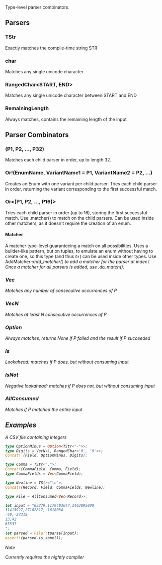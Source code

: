 Type-level parser combinators.

## Parsers
### TStr<STR>
Exactly matches the compile-time string STR
### char
Matches any single unicode character
### RangedChar<START, END>
Matches any single unicode character between START and END
### RemainingLength
Always matches, contains the remaining length of the input

## Parser Combinators
### (P1, P2, ..., P32)
Matches each child parser in order, up to length 32.
### Or!(EnumName, VariantName1 = P1, VariantName2 = P2, ...)
Creates an Enum with one variant per child parser.
Tries each child parser in order, returning the variant corresponding to the first successful match.
### Or<(P1, P2, ..., P16)>
Tries each child parser in order (up to 16), storing the first successful match.
Use .matcher() to match on the child parsers.
Can be used inside other matchers, as it doesn't require the creation of an enum.
#### Matcher
A matcher type-level guaranteeing a match on all possibilities.
Uses a builder-like pattern, but on tuples, to emulate an enum without having to create one, so this type (and thus `Or`) can be used inside other types.
Use AddMatcher<I>::add_matcher() to add a matcher for the parser at index I.
Once a matcher for all parsers is added, use .do_match().
### Vec<P>
Matches any number of consecutive occurrences of P
### VecN<P>
Matches at least N consecutive occurrences of P
### Option<P>
Always matches, returns None if P failed and the result if P succeeded
### Is<P>
Lookahead: matches if P does, but without consuming input
### IsNot<P>
Negative lookahead: matches if P does *not*, but without consuming input
### AllConsumed<P>
Matches if P matched the entire input

## Examples
A CSV file containing integers
```rust
type OptionMinus = Option<TStr<"-">>;
type Digits = VecN<1, RangedChar<'0', '9'>>;
Concat! {Field, OptionMinus, Digits};

type Comma = TStr<",">;
Concat!(CommaField, Comma, Field);
type CommaFields = Vec<CommaField>;

type Newline = TStr<"\n">;
Concat!(Record, Field, CommaFields, Newline);

type File = AllConsumed<Vec<Record>>;

let input = "65279,1179403647,1463895090
31415927,27182817,-1618034
-40,-27315
13,42
65537
";
let parsed = File::tparse(input);
assert!(parsed.is_some());
```

> [!NOTE]
Currently requires the nightly compiler
